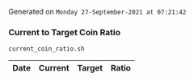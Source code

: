 Generated on `Monday 27-September-2021 at 07:21:42`

### Current to Target Coin Ratio
`current_coin_ratio.sh`

Date|Current|Target|Ratio
---|---|---|---
